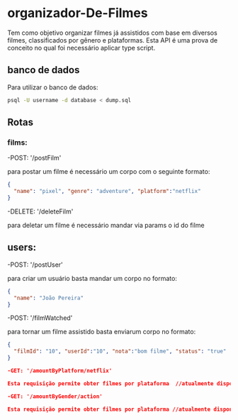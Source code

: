 # organizador-De-Filmes

Tem como objetivo organizar filmes já assistidos com base em diversos filmes, classificados por gênero e plataformas. Esta API é uma prova de conceito no qual foi necessário aplicar type script.


## banco de dados

Para utilizar o banco de dados:

```bash
psql -U username -d database < dump.sql
```

## Rotas

### films:

-POST: '/postFilm'

para postar um filme é necessário um corpo com o seguinte formato:

```json
{
  "name": "pixel", "genre": "adventure", "platform":"netflix"
}
```

-DELETE: '/deleteFilm'

para deletar um filme é necessário mandar via params o id do filme

## users:

-POST: '/postUser'

para criar um usuário basta mandar um corpo no formato:

```json
{
  "name": "João Pereira"
}
```

-POST: '/filmWatched'

para tornar um filme assistido basta enviarum corpo no formato:

```json
{
  "filmId": "10", "userId":"10", "nota":"bom filme", "status": "true" 
}

-GET: '/amountByPlatform/netflix'

Esta requisição permite obter filmes por plataforma  //atualmente disponíveis: netflix e prime.

-GET: '/amountByGender/action'

Esta requisição permite obter filmes por plataforma //atualmente disponíveis: action e adventure.





